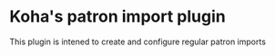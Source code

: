 # Koha's patron import plugin

This plugin is intened to create and configure regular patron imports

